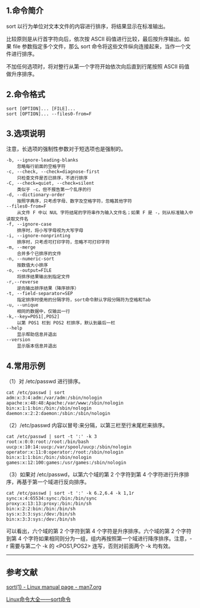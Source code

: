 ## 1.命令简介
sort 以行为单位对文本文件的内容进行排序，将结果显示在标准输出。

比较原则是从行首字符向后，依次按 ASCII 码值进行比较，最后按升序输出。如果 file 参数指定多个文件，那么 sort 命令将这些文件纵向连接起来，当作一个文件进行排序。

不加任何选项时，将对整行从第一个字符开始依次向后直到行尾按照 ASCII 码值做升序排序。
## 2.命令格式
```
sort [OPTION]... [FILE]...
sort [OPTION]... --files0-from=F
```
## 3.选项说明
注意，长选项的强制性参数对于短选项也是强制的。
```
-b, --ignore-leading-blanks
	忽略每行前面的空格字符
-c, --check, --check=diagnose-first
	只检查文件是否已排序，不进行排序
-C, --check=quiet, --check=silent
	类似于 -c，但不报告第一个乱序的行
-d, --dictionary-order
	按照字典序，只考虑字母、数字及空格字符，忽略其他字符
--files0-from=F
	从文件 F 中以 NUL 字符结尾的字符串作为输入文件名；如果 F 是 -，则从标准输入中读取文件名
-f, --ignore-case
	排序时，将小写字母视为大写字母
-i, --ignore-nonprinting
	排序时，只考虑可打印字符，忽略不可打印字符
-m, --merge
	合并多个已排序的文件
-n, --numeric-sort
	按数值大小排序
-o, --output=FILE
	将排序结果输出到指定文件
-r,--reverse
	逆向输出排序结果（降序排序）
-t, --field-separator=SEP
	指定排序时使用的分隔字符，sort命令默认字段分隔符为空格和Tab
-u, --unique
	相同的数据中，仅输出一行
-k,--key=POS1[,POS2]
	以第 POS1 栏到 POS2 栏排序，默认到最后一栏
--help
	显示帮助信息并退出
--version
	显示版本信息并退出
```
## 4.常用示例
（1）对 /etc/passwd 进行排序。
```
cat /etc/passwd | sort
adm:x:3:4:adm:/var/adm:/sbin/nologin
apache:x:48:48:Apache:/var/www:/sbin/nologin
bin:x:1:1:bin:/bin:/sbin/nologin
daemon:x:2:2:daemon:/sbin:/sbin/nologin
```
（2）/etc/passwd 内容以冒号:来分隔，以第三栏至行末尾栏来排序。
```
cat /etc/passwd | sort -t ':' -k 3
root:x:0:0:root:/root:/bin/bash
uucp:x:10:14:uucp:/var/spool/uucp:/sbin/nologin
operator:x:11:0:operator:/root:/sbin/nologin
bin:x:1:1:bin:/bin:/sbin/nologin
games:x:12:100:games:/usr/games:/sbin/nologin
```
（3）如果对 /etc/passwd，以第六个域的第 2 个字符到第 4 个字符进行升序排序，再基于第一个域进行反向排序。
```
cat /etc/passwd | sort -t ':' -k 6.2,6.4 -k 1,1r
sync:x:4:65534:sync:/bin:/bin/sync
proxy:x:13:13:proxy:/bin:/bin/sh
bin:x:2:2:bin:/bin:/bin/sh
sys:x:3:3:sys:/dev:/bin/sh
bin:x:3:3:sys:/dev:/bin/sh
```
可以看出，六个域的第 2 个字符到第 4 个字符是升序排序。六个域的第 2 个字符到第 4 个字符如果相同则分为一组，组内再按照第一个域进行降序排序。注意，-r 需要与第二个 -k 的 <POS1,POS2> 连写，否则对前面两个 -k 均有效。

---
## 参考文献
[sort(1) - Linux manual page - man7.org](http://man7.org/linux/man-pages/man1/sort.1.html)

[Linux命令大全——sort命令](http://man.linuxde.net/sort)

<Vssue title="sort" />